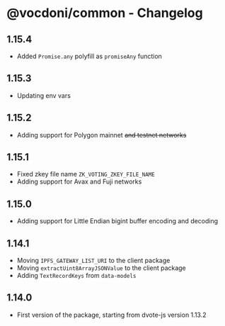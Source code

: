 # @vocdoni/common - Changelog

## 1.15.4

- Added `Promise.any` polyfill as `promiseAny` function

## 1.15.3

- Updating env vars

## 1.15.2

- Adding support for Polygon mainnet ~~and testnet networks~~

## 1.15.1

- Fixed zkey file name `ZK_VOTING_ZKEY_FILE_NAME`
- Adding support for Avax and Fuji networks

## 1.15.0

- Adding support for Little Endian bigint buffer encoding and decoding

## 1.14.1

- Moving `IPFS_GATEWAY_LIST_URI` to the client package
- Moving `extractUint8ArrayJSONValue` to the client package
- Adding `TextRecordKeys` from `data-models`

## 1.14.0

- First version of the package, starting from dvote-js version 1.13.2
